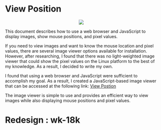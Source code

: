 # View Position

<p align="center"><img src="[https://cdn.discordapp.com/attachments/581018943041306641/1075152433921151036/fGPkEm8.png](https://cdn.discordapp.com/attachments/581018943041306641/1214637611415506954/image.png?ex=65f9d66d&is=65e7616d&hm=c7a8fc3d4867205cdef1218bea7cbda88010d63c5cc207cca1bc289d0c5a7aee&)"></p>

This document describes how to use a web browser and JavaScript to display images, show mouse positions, and pixel values.

If you need to view images and want to know the mouse location and pixel values, there are several image viewer options available for installation. However, after researching, I found that there was no light-weighted image viewer that could show the pixel values on the Linux platform to the best of my knowledge. As a result, I decided to write my own.

I found that using a web browser and JavaScript were sufficient to accomplish my goal. As a result, I created a JavaScript-based image viewer that can be accessed at the following link: [View Postion](https://github.com/watchakorn-18k/viewpos)

The image viewer is simple to use and provides an efficient way to view images while also displaying mouse positions and pixel values.

# Redesign : wk-18k
